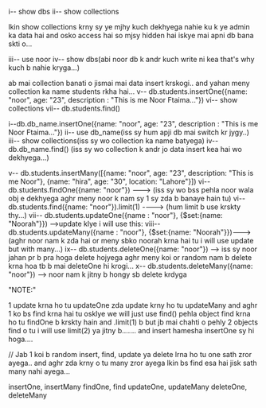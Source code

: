 <!-- LEARN CRUD OPERATIONS...(INSERT, READ(FIND), UPDATE, DELETE) -->

i--  show dbs 
ii-- show collections

lkin show collections krny sy ye mjhy kuch dekhyega nahie ku k ye admin ka data hai and osko access hai so mjsy hidden hai iskye mai apni db bana skti o...

<!-- create own database.............. -->

iii-- use noor
iv-- show dbs(abi noor db k andr kuch write ni kea that's why kuch b nahie kryga...)

ab mai collection banati o jismai mai data insert krskogi..
and yahan meny collection ka name students rkha hai...
v-- db.students.insertOne({name: "noor", age: "23", description : "This is me Noor Ftaima..."})
vi-- show collections
vii-- db.students.find()

<!-- So simpley summary how can create apna db.. -->

i--db.db_name.insertOne({name: "noor", age: "23", description : "This is me Noor Ftaima..."}) 
ii-- use db_name(iss sy hum apji db mai switch kr jygy..)
iii-- show collections(iss sy wo collection ka name batyega)
iv-- db.db_name.find() (iss sy wo collection k andr jo data insert kea hai wo dekhyega...)
<!-- And aghr 1 e sath zada objects bejny hain tu i can use this: -->
v-- db.students.insertMany([{name: "noor", age: "23", description: "This is me Noor"}, {name: "hira", age: "30", location: "Lahore"}])
vi-- db.students.findOne({name: "noor"}) ---> (iss sy wo bss pehla noor wala obj e dekhyega aghr meny noor k nam sy 1 sy zda b banaye hain tu)
vi-- db.students.find({name: "noor"}).limit(1) ----> (hum limit b use krskty thy...)
vii-- db.students.updateOne({name : "noor"}, {$set:{name: "Noorah"}}) -->update klye i will use this:
viii-- db.students.updateMany({name : "noor"}, {$set:{name: "Noorah"}})--->(aghr noor nam k zda hai or meny sbko noorah krna hai tu i will use update but with many...)
ix-- db.students.deleteOne({name: "noor"}) --> iss sy noor jahan pr b pra hoga delete hojyega aghr meny koi or random nam b delete krna hoa tb b mai deleteOne hi krogi...
x-- db.students.deleteMany({name: "noor"}) --> noor nam k jitny b hongy sb delete krdyga


"NOTE:"

1 update krna ho tu updateOne
zda update krny ho tu updateMany
and aghr 1 ko bs find krna hai tu osklye we will just use find()
pehla object find krna ho tu findOne b krskty hain and .limit(1) b
but jb mai chahti o pehly 2 objects find o tu i will use limit(2) ya 
jitny b.......
and insert hamesha insertOne sy hi hoga....


<!-- KEY POINT -->

// Jab 1 koi b random insert, find, update ya delete lrna ho tu one sath zror ayega.. and aghr zda krny o tu many zror ayega lkin bs find esa hai jisk sath many nahi ayega...

insertOne, insertMany
findOne, find
updateOne, updateMany
deleteOne, deleteMany